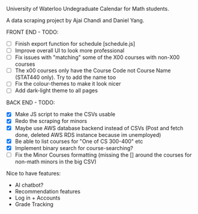 University of Waterloo Undegraduate Calendar for Math students.

A data scraping project by Ajai Chandi and Daniel Yang.

FRONT END - TODO:
- [ ] Finish export function for schedule [schedule.js]
- [ ] Improve overall UI to look more professional
- [ ] Fix issues with "matching" some of the X00 courses with non-X00 courses
- [ ] The x00 courses only have the Course Code not Course Name (STAT440 only). Try to add the name too
- [ ] Fix the colour-themes to make it look nicer
- [ ] Add dark-light theme to all pages

BACK END - TODO:
- [X] Make JS script to make the CSVs usable
- [X] Redo the scraping for minors
- [X] Maybe use AWS database backend instead of CSVs (Post and fetch done, deleted AWS RDS instance because im unemployed)
- [X] Be able to list courses for "One of CS 300-400" etc
- [X] Implement binary search for course-searching?
- [ ] Fix the Minor Courses formatting (missing the [] around the courses for non-math minors in the big CSV)

Nice to have features:
- AI chatbot?
- Recommendation features
- Log in + Accounts
- Grade Tracking 
